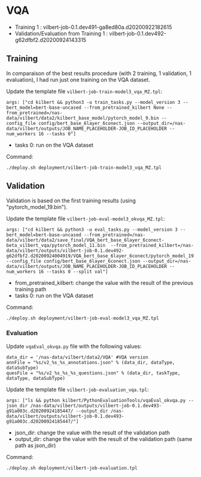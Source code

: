 # VQA
* Training 1 : vilbert-job-0.1.dev491-ga8ed80a.d20200922182615
* Validation/Evaluation from Training 1 : vilbert-job-0.1.dev492-g62dfbf2.d20200924143315


## Training
In comparaison of the best results procedure (with 2 training, 1 validation, 1 evaluation), I had run just one training on the VQA dataset.


Update the template file `vilbert-job-train-model3_vqa_MZ.tpl`:
```console
args: ["cd kilbert && python3 -u train_tasks.py --model_version 3 --bert_model=bert-base-uncased --from_pretrained_kilbert None --from_pretrained=/nas-data/vilbert/data2/kilbert_base_model/pytorch_model_9.bin --config_file config/bert_base_6layer_6conect.json --output_dir=/nas-data/vilbert/outputs/JOB_NAME_PLACEHOLDER-JOB_ID_PLACEHOLDER --num_workers 16 --tasks 0"]
```
* tasks 0: run on the VQA dataset

Command:
```console
./deploy.sh deployment/vilbert-job-train-model3_vqa_MZ.tpl
```


## Validation
Validation is based on the first training results (using "pytorch_model_19.bin").


Update the template file `vilbert-job-eval-model3_okvqa_MZ.tpl`:
```
args: ["cd kilbert && python3 -u eval_tasks.py --model_version 3 --bert_model=bert-base-uncased --from_pretrained=/nas-data/vilbert/data2/save_final/VQA_bert_base_6layer_6conect-beta_vilbert_vqa/pytorch_model_11.bin  --from_pretrained_kilbert=/nas-data/vilbert/outputs/vilbert-job-0.1.dev492-g62dfbf2.d20200924004919/VQA_bert_base_6layer_6conect/pytorch_model_19.bin --config_file config/bert_base_6layer_6conect.json --output_dir=/nas-data/vilbert/outputs/JOB_NAME_PLACEHOLDER-JOB_ID_PLACEHOLDER --num_workers 16 --tasks 0 --split val"]
```
* from_pretrained_kilbert: change the value with the result of the previous training path
* tasks 0: run on the VQA dataset


Command:
```console
./deploy.sh deployment/vilbert-job-eval-model3_vqa_MZ.tpl
```


### Evaluation

Update `vqaEval_okvqa.py` file with the following values:
```console
data_dir = '/nas-data/vilbert/data2/VQA' #VQA version
annFile = "%s/v2_%s_%s_annotations.json" % (data_dir, dataType, dataSubType)
quesFile = "%s/v2_%s_%s_%s_questions.json" % (data_dir, taskType, dataType, dataSubType)
```

Update the template file `vilbert-job-evaluation_vqa.tpl`:
```console
args: ["ls && python kilbert/PythonEvaluationTools/vqaEval_okvqa.py --json_dir /nas-data/vilbert/outputs/vilbert-job-0.1.dev493-g91a003c.d20200924185447/ --output_dir /nas-data/vilbert/outputs/vilbert-job-0.1.dev493-g91a003c.d20200924185447/"]
```
* json_dir: change the value with the result of the validation path
* output_dir: change the value with the result of the validation path (same path as json_dir)


Command:
```console
./deploy.sh deployment/vilbert-job-evaluation.tpl
```

